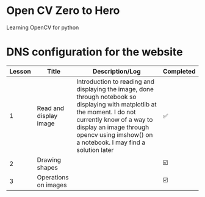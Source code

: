 # Open CV Zero to Hero
 Learning OpenCV for python

# DNS configuration for the website

| Lesson | Title | Description/Log | Completed |
|------|--------|--------|-------|
| 1 | Read and display image | Introduction to reading and displaying the image, done through notebook so displaying with matplotlib at the moment. I do not currently know of a way to display an image through opencv using imshow() on a notebook. I may find a solution later | :white_check_mark: |
| 2 | Drawing shapes |  | :ballot_box_with_check: |
| 3 | Operations on images |  | :ballot_box_with_check: |
